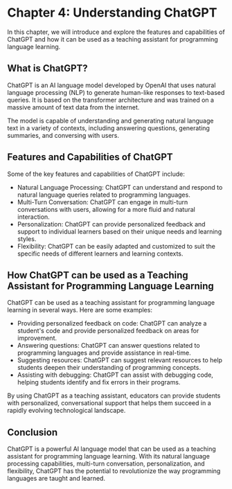 Chapter 4: Understanding ChatGPT
================================

In this chapter, we will introduce and explore the features and capabilities of ChatGPT and how it can be used as a teaching assistant for programming language learning.

What is ChatGPT?
----------------

ChatGPT is an AI language model developed by OpenAI that uses natural language processing (NLP) to generate human-like responses to text-based queries. It is based on the transformer architecture and was trained on a massive amount of text data from the internet.

The model is capable of understanding and generating natural language text in a variety of contexts, including answering questions, generating summaries, and conversing with users.

Features and Capabilities of ChatGPT
------------------------------------

Some of the key features and capabilities of ChatGPT include:

* Natural Language Processing: ChatGPT can understand and respond to natural language queries related to programming languages.
* Multi-Turn Conversation: ChatGPT can engage in multi-turn conversations with users, allowing for a more fluid and natural interaction.
* Personalization: ChatGPT can provide personalized feedback and support to individual learners based on their unique needs and learning styles.
* Flexibility: ChatGPT can be easily adapted and customized to suit the specific needs of different learners and learning contexts.

How ChatGPT can be used as a Teaching Assistant for Programming Language Learning
---------------------------------------------------------------------------------

ChatGPT can be used as a teaching assistant for programming language learning in several ways. Here are some examples:

* Providing personalized feedback on code: ChatGPT can analyze a student's code and provide personalized feedback on areas for improvement.
* Answering questions: ChatGPT can answer questions related to programming languages and provide assistance in real-time.
* Suggesting resources: ChatGPT can suggest relevant resources to help students deepen their understanding of programming concepts.
* Assisting with debugging: ChatGPT can assist with debugging code, helping students identify and fix errors in their programs.

By using ChatGPT as a teaching assistant, educators can provide students with personalized, conversational support that helps them succeed in a rapidly evolving technological landscape.

Conclusion
----------

ChatGPT is a powerful AI language model that can be used as a teaching assistant for programming language learning. With its natural language processing capabilities, multi-turn conversation, personalization, and flexibility, ChatGPT has the potential to revolutionize the way programming languages are taught and learned.
